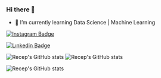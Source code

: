 ### Hi there 👋

- 🌱 I’m currently learning  Data Science | Machine Learning

[![Instagram Badge](https://img.shields.io/badge/-Instagram-C13584?style=flat-quare&labelColor=C13584&logo=instagram&logoColor=white&link=link)](https://www.instagram.com/recep.ilyasoglu/) 

[![Lınkedin Badge](https://img.shields.io/badge/-Instagram-C13584?style=flat-quare&labelColor=C13584&logo=instagram&logoColor=white&link=link)](link) 

![Recep's GitHub stats](https://raw.githubusercontent.com/recepilyasoglu/github-stats/master/generated/languages.svg#gh-dark-mode-only)
![Recep's GitHub stats](https://raw.githubusercontent.com/recepilyasoglu/github-stats/master/generated/languages.svg#gh-light-mode-only)

![Recep's GitHub stats](https://github-readme-stats.vercel.app/api?username=recepilyasoglu&show_icons=true&theme=radical)
